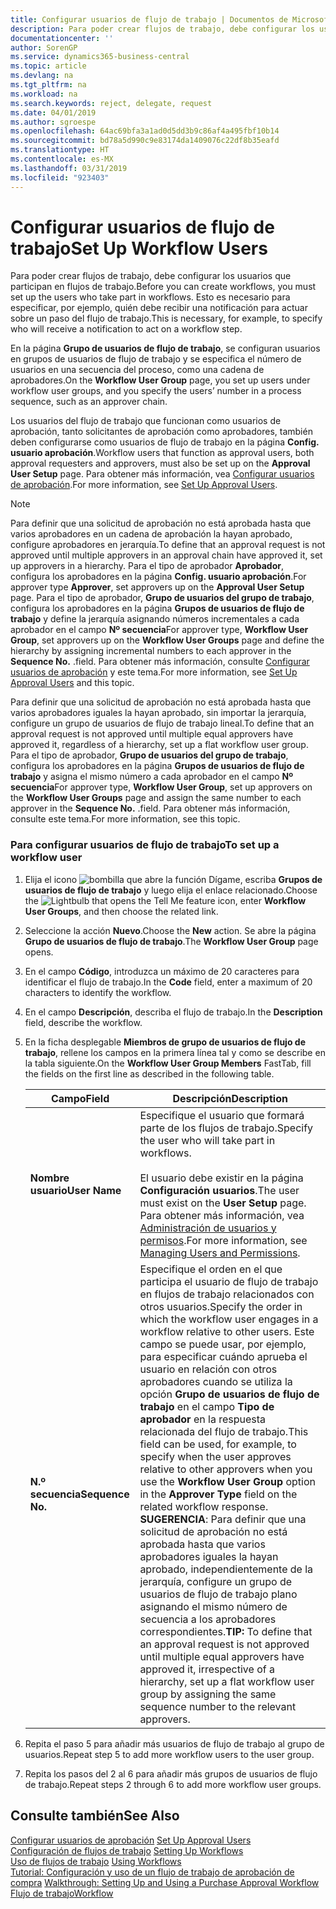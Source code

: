 ```yaml
---
title: Configurar usuarios de flujo de trabajo | Documentos de Microsoft
description: Para poder crear flujos de trabajo, debe configurar los usuarios que participan en flujos de trabajo. Esto es necesario para especificar, por ejemplo, quién debe recibir una notificación para actuar sobre un paso del flujo de trabajo.
documentationcenter: ''
author: SorenGP
ms.service: dynamics365-business-central
ms.topic: article
ms.devlang: na
ms.tgt_pltfrm: na
ms.workload: na
ms.search.keywords: reject, delegate, request
ms.date: 04/01/2019
ms.author: sgroespe
ms.openlocfilehash: 64ac69bfa3a1ad0d5dd3b9c86af4a495fbf10b14
ms.sourcegitcommit: bd78a5d990c9e83174da1409076c22df8b35eafd
ms.translationtype: HT
ms.contentlocale: es-MX
ms.lasthandoff: 03/31/2019
ms.locfileid: "923403"
---
```

# <a name="set-up-workflow-users"></a><span data-ttu-id="e51fb-104">Configurar usuarios de flujo de trabajo</span><span class="sxs-lookup"><span data-stu-id="e51fb-104">Set Up Workflow Users</span></span>
<span data-ttu-id="e51fb-105">Para poder crear flujos de trabajo, debe configurar los usuarios que participan en flujos de trabajo.</span><span class="sxs-lookup"><span data-stu-id="e51fb-105">Before you can create workflows, you must set up the users who take part in workflows.</span></span> <span data-ttu-id="e51fb-106">Esto es necesario para especificar, por ejemplo, quién debe recibir una notificación para actuar sobre un paso del flujo de trabajo.</span><span class="sxs-lookup"><span data-stu-id="e51fb-106">This is necessary, for example, to specify who will receive a notification to act on a workflow step.</span></span>  

<span data-ttu-id="e51fb-107">En la página **Grupo de usuarios de flujo de trabajo**, se configuran usuarios en grupos de usuarios de flujo de trabajo y se especifica el número de usuarios en una secuencia del proceso, como una cadena de aprobadores.</span><span class="sxs-lookup"><span data-stu-id="e51fb-107">On the **Workflow User Group** page, you set up users under workflow user groups, and you specify the users’ number in a process sequence, such as an approver chain.</span></span>  

<span data-ttu-id="e51fb-108">Los usuarios del flujo de trabajo que funcionan como usuarios de aprobación, tanto solicitantes de aprobación como aprobadores, también deben configurarse como usuarios de flujo de trabajo en la página **Config. usuario aprobación**.</span><span class="sxs-lookup"><span data-stu-id="e51fb-108">Workflow users that function as approval users, both approval requesters and approvers, must also be set up on the **Approval User Setup** page.</span></span> <span data-ttu-id="e51fb-109">Para obtener más información, vea [Configurar usuarios de aprobación](across-how-to-set-up-approval-users.md).</span><span class="sxs-lookup"><span data-stu-id="e51fb-109">For more information, see [Set Up Approval Users](across-how-to-set-up-approval-users.md).</span></span>  

> [!NOTE]  
>  <span data-ttu-id="e51fb-110">Para definir que una solicitud de aprobación no está aprobada hasta que varios aprobadores en un cadena de aprobación la hayan aprobado, configure aprobadores en jerarquía.</span><span class="sxs-lookup"><span data-stu-id="e51fb-110">To define that an approval request is not approved until multiple approvers in an approval chain have approved it, set up approvers in a hierarchy.</span></span> <span data-ttu-id="e51fb-111">Para el tipo de aprobador **Aprobador**, configura los aprobadores en la página **Config. usuario aprobación**.</span><span class="sxs-lookup"><span data-stu-id="e51fb-111">For approver type **Approver**, set approvers up on the **Approval User Setup** page.</span></span> <span data-ttu-id="e51fb-112">Para el tipo de aprobador, **Grupo de usuarios del grupo de trabajo**, configura los aprobadores en la página **Grupos de usuarios de flujo de trabajo** y define la jerarquía asignando números incrementales a cada aprobador en el campo **Nº secuencia**</span><span class="sxs-lookup"><span data-stu-id="e51fb-112">For approver type, **Workflow User Group**, set approvers up on the **Workflow User Groups** page and define the hierarchy by assigning incremental numbers to each approver in the **Sequence No.**</span></span> <span data-ttu-id="e51fb-113">.</span><span class="sxs-lookup"><span data-stu-id="e51fb-113">field.</span></span> <span data-ttu-id="e51fb-114">Para obtener más información, consulte [Configurar usuarios de aprobación](across-how-to-set-up-approval-users.md) y este tema.</span><span class="sxs-lookup"><span data-stu-id="e51fb-114">For more information, see [Set Up Approval Users](across-how-to-set-up-approval-users.md) and this topic.</span></span>  
>   
>  <span data-ttu-id="e51fb-115">Para definir que una solicitud de aprobación no está aprobada hasta que varios aprobadores iguales la hayan aprobado, sin importar la jerarquía, configure un grupo de usuarios de flujo de trabajo lineal.</span><span class="sxs-lookup"><span data-stu-id="e51fb-115">To define that an approval request is not approved until multiple equal approvers have approved it, regardless of a hierarchy, set up a flat workflow user group.</span></span> <span data-ttu-id="e51fb-116">Para el tipo de aprobador, **Grupo de usuarios del grupo de trabajo**, configura los aprobadores en la página **Grupos de usuarios de flujo de trabajo** y asigna el mismo número a cada aprobador en el campo **Nº secuencia**</span><span class="sxs-lookup"><span data-stu-id="e51fb-116">For approver type, **Workflow User Group**, set up approvers on the **Workflow User Groups** page and assign the same number to each approver in the **Sequence No.**</span></span> <span data-ttu-id="e51fb-117">.</span><span class="sxs-lookup"><span data-stu-id="e51fb-117">field.</span></span> <span data-ttu-id="e51fb-118">Para obtener más información, consulte este tema.</span><span class="sxs-lookup"><span data-stu-id="e51fb-118">For more information, see this topic.</span></span>  

### <a name="to-set-up-a-workflow-user"></a><span data-ttu-id="e51fb-119">Para configurar usuarios de flujo de trabajo</span><span class="sxs-lookup"><span data-stu-id="e51fb-119">To set up a workflow user</span></span>  

1. <span data-ttu-id="e51fb-120">Elija el icono ![bombilla que abre la función Dígame](media/ui-search/search_small.png "Dígame que desea hacer"), escriba **Grupos de usuarios de flujo de trabajo** y luego elija el enlace relacionado.</span><span class="sxs-lookup"><span data-stu-id="e51fb-120">Choose the ![Lightbulb that opens the Tell Me feature](media/ui-search/search_small.png "Tell me what you want to do") icon, enter **Workflow User Groups**, and then choose the related link.</span></span>  
2. <span data-ttu-id="e51fb-121">Seleccione la acción **Nuevo**.</span><span class="sxs-lookup"><span data-stu-id="e51fb-121">Choose the **New** action.</span></span> <span data-ttu-id="e51fb-122">Se abre la página **Grupo de usuarios de flujo de trabajo**.</span><span class="sxs-lookup"><span data-stu-id="e51fb-122">The **Workflow User Group** page opens.</span></span>  
3. <span data-ttu-id="e51fb-123">En el campo **Código**, introduzca un máximo de 20 caracteres para identificar el flujo de trabajo.</span><span class="sxs-lookup"><span data-stu-id="e51fb-123">In the **Code** field, enter a maximum of 20 characters to identify the workflow.</span></span>  
4. <span data-ttu-id="e51fb-124">En el campo **Descripción**, describa el flujo de trabajo.</span><span class="sxs-lookup"><span data-stu-id="e51fb-124">In the **Description** field, describe the workflow.</span></span>  
5. <span data-ttu-id="e51fb-125">En la ficha desplegable **Miembros de grupo de usuarios de flujo de trabajo**, rellene los campos en la primera línea tal y como se describe en la tabla siguiente.</span><span class="sxs-lookup"><span data-stu-id="e51fb-125">On the **Workflow User Group Members** FastTab, fill the fields on the first line as described in the following table.</span></span>  

    |<span data-ttu-id="e51fb-126">Campo</span><span class="sxs-lookup"><span data-stu-id="e51fb-126">Field</span></span>|<span data-ttu-id="e51fb-127">Descripción</span><span class="sxs-lookup"><span data-stu-id="e51fb-127">Description</span></span>|  
    |---------------------------------|---------------------------------------|  
    |<span data-ttu-id="e51fb-128">**Nombre usuario**</span><span class="sxs-lookup"><span data-stu-id="e51fb-128">**User Name**</span></span>|<span data-ttu-id="e51fb-129">Especifique el usuario que formará parte de los flujos de trabajo.</span><span class="sxs-lookup"><span data-stu-id="e51fb-129">Specify the user who will take part in workflows.</span></span><br /><br /> <span data-ttu-id="e51fb-130">El usuario debe existir en la página **Configuración usuarios**.</span><span class="sxs-lookup"><span data-stu-id="e51fb-130">The user must exist on the **User Setup** page.</span></span> <span data-ttu-id="e51fb-131">Para obtener más información, vea [Administración de usuarios y permisos](ui-how-users-permissions.md).</span><span class="sxs-lookup"><span data-stu-id="e51fb-131">For more information, see [Managing Users and Permissions](ui-how-users-permissions.md).</span></span>|  
    |<span data-ttu-id="e51fb-132">**N.º secuencia**</span><span class="sxs-lookup"><span data-stu-id="e51fb-132">**Sequence No.**</span></span>|<span data-ttu-id="e51fb-133">Especifique el orden en el que participa el usuario de flujo de trabajo en flujos de trabajo relacionados con otros usuarios.</span><span class="sxs-lookup"><span data-stu-id="e51fb-133">Specify the order in which the workflow user engages in a workflow relative to other users.</span></span> <span data-ttu-id="e51fb-134">Este campo se puede usar, por ejemplo, para especificar cuándo aprueba el usuario en relación con otros aprobadores cuando se utiliza la opción **Grupo de usuarios de flujo de trabajo** en el campo **Tipo de aprobador** en la respuesta relacionada del flujo de trabajo.</span><span class="sxs-lookup"><span data-stu-id="e51fb-134">This field can be used, for example, to specify when the user approves relative to other approvers when you use the **Workflow User Group** option in the **Approver Type** field on the related workflow response.</span></span> <span data-ttu-id="e51fb-135">**SUGERENCIA**: Para definir que una solicitud de aprobación no está aprobada hasta que varios aprobadores iguales la hayan aprobado, independientemente de la jerarquía, configure un grupo de usuarios de flujo de trabajo plano asignando el mismo número de secuencia a los aprobadores correspondientes.</span><span class="sxs-lookup"><span data-stu-id="e51fb-135">**TIP:**  To define that an approval request is not approved until multiple equal approvers have approved it, irrespective of a hierarchy, set up a flat workflow user group by assigning the same sequence number to the relevant approvers.</span></span>|  
6. <span data-ttu-id="e51fb-136">Repita el paso 5 para añadir más usuarios de flujo de trabajo al grupo de usuarios.</span><span class="sxs-lookup"><span data-stu-id="e51fb-136">Repeat step 5 to add more workflow users to the user group.</span></span>  
7. <span data-ttu-id="e51fb-137">Repita los pasos del 2 al 6 para añadir más grupos de usuarios de flujo de trabajo.</span><span class="sxs-lookup"><span data-stu-id="e51fb-137">Repeat steps 2 through 6 to add more workflow user groups.</span></span>  

## <a name="see-also"></a><span data-ttu-id="e51fb-138">Consulte también</span><span class="sxs-lookup"><span data-stu-id="e51fb-138">See Also</span></span>  
<span data-ttu-id="e51fb-139">[Configurar usuarios de aprobación](across-how-to-set-up-approval-users.md) </span><span class="sxs-lookup"><span data-stu-id="e51fb-139">[Set Up Approval Users](across-how-to-set-up-approval-users.md) </span></span>  
<span data-ttu-id="e51fb-140">[Configuración de flujos de trabajo](across-set-up-workflows.md) </span><span class="sxs-lookup"><span data-stu-id="e51fb-140">[Setting Up Workflows](across-set-up-workflows.md) </span></span>  
<span data-ttu-id="e51fb-141">[Uso de flujos de trabajo](across-use-workflows.md) </span><span class="sxs-lookup"><span data-stu-id="e51fb-141">[Using Workflows](across-use-workflows.md) </span></span>  
<span data-ttu-id="e51fb-142">[Tutorial: Configuración y uso de un flujo de trabajo de aprobación de compra](walkthrough-setting-up-and-using-a-purchase-approval-workflow.md) </span><span class="sxs-lookup"><span data-stu-id="e51fb-142">[Walkthrough: Setting Up and Using a Purchase Approval Workflow](walkthrough-setting-up-and-using-a-purchase-approval-workflow.md) </span></span>  
[<span data-ttu-id="e51fb-143">Flujo de trabajo</span><span class="sxs-lookup"><span data-stu-id="e51fb-143">Workflow</span></span>](across-workflow.md)   
